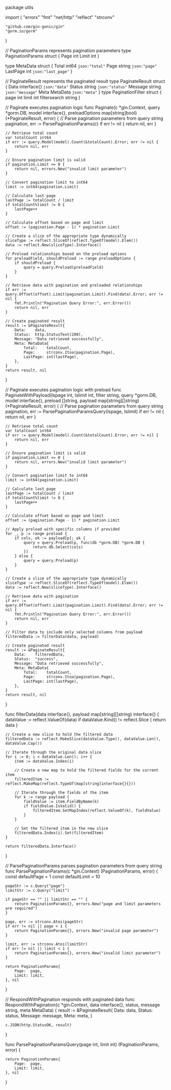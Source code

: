 package utils

import (
	"errors"
	"fmt"
	"net/http"
	"reflect"
	"strconv"

	"github.com/gin-gonic/gin"
	"gorm.io/gorm"
)

// PaginationParams represents pagination parameters
type PaginationParams struct {
	Page  int
	Limit int
}

type MetaData struct {
	Total    int64  `json:"total"`
	Page     string `json:"page"`
	LastPage int    `json:"last_page"`
}

// PaginateResult represents the paginated result
type PaginateResult struct {
	Data    interface{} `json:"data"`
	Status  string      `json:"status"`
	Message string      `json:"message"`
	Meta    MetaData    `json:"meta"`
}
type PaginationFilter struct {
	page         int
	limit        int
	filtersearch string
}

// Paginate executes pagination logic
func Paginate(c *gin.Context, query *gorm.DB, model interface{}, preloadOptions map[string]bool) (*PaginateResult, error) {
	// Parse pagination parameters from query string
	pagination, err := ParsePaginationParams(c)
	if err != nil {
		return nil, err
	}

	// Retrieve total count
	var totalCount int64
	if err := query.Model(model).Count(&totalCount).Error; err != nil {
		return nil, err
	}

	// Ensure pagination limit is valid
	if pagination.Limit <= 0 {
		return nil, errors.New("invalid limit parameter")
	}

	// Convert pagination limit to int64
	limit := int64(pagination.Limit)

	// Calculate last page
	lastPage := totalCount / limit
	if totalCount%limit != 0 {
		lastPage++
	}

	// Calculate offset based on page and limit
	offset := (pagination.Page - 1) * pagination.Limit

	// Create a slice of the appropriate type dynamically
	sliceType := reflect.SliceOf(reflect.TypeOf(model).Elem())
	data := reflect.New(sliceType).Interface()

	// Preload relationships based on the preload options
	for preloadField, shouldPreload := range preloadOptions {
		if shouldPreload {
			query = query.Preload(preloadField)
		}
	}

	// Retrieve data with pagination and preloaded relationships
	if err := query.Offset(offset).Limit(pagination.Limit).Find(data).Error; err != nil {
		fmt.Println("Pagination Query Error:", err.Error())
		return nil, err
	}

	// Create paginated result
	result := &PaginateResult{
		Data:    data,
		Status:  http.StatusText(200),
		Message: "Data retrieved successfully",
		Meta: MetaData{
			Total:    totalCount,
			Page:     strconv.Itoa(pagination.Page),
			LastPage: int(lastPage),
		},
	}
	return result, nil
}

// Paginate executes pagination logic with preload
func PaginateWithPayload(Ispage int, Islimit int, filter string, query *gorm.DB, model interface{}, preload []string, payload map[string][]string) (*PaginateResult, error) {
	// Parse pagination parameters from query string
	pagination, err := ParsePaginationParamsQuery(Ispage, Islimit)
	if err != nil {
		return nil, err
	}

	// Retrieve total count
	var totalCount int64
	if err := query.Model(model).Count(&totalCount).Error; err != nil {
		return nil, err
	}

	// Ensure pagination limit is valid
	if pagination.Limit <= 0 {
		return nil, errors.New("invalid limit parameter")
	}

	// Convert pagination limit to int64
	limit := int64(pagination.Limit)

	// Calculate last page
	lastPage := totalCount / limit
	if totalCount%limit != 0 {
		lastPage++
	}

	// Calculate offset based on page and limit
	offset := (pagination.Page - 1) * pagination.Limit

	// Apply preload with specific columns if provided
	for _, p := range preload {
		if cols, ok := payload[p]; ok {
			query = query.Preload(p, func(db *gorm.DB) *gorm.DB {
				return db.Select(cols)
			})
		} else {
			query = query.Preload(p)
		}
	}

	// Create a slice of the appropriate type dynamically
	sliceType := reflect.SliceOf(reflect.TypeOf(model).Elem())
	data := reflect.New(sliceType).Interface()

	// Retrieve data with pagination
	if err := query.Offset(offset).Limit(pagination.Limit).Find(data).Error; err != nil {
		fmt.Println("Pagination Query Error:", err.Error())
		return nil, err
	}

	// Filter data to include only selected columns from payload
	filteredData := filterData(data, payload)

	// Create paginated result
	result := &PaginateResult{
		Data:    filteredData,
		Status:  "success",
		Message: "Data retrieved successfully",
		Meta: MetaData{
			Total:    totalCount,
			Page:     strconv.Itoa(pagination.Page),
			LastPage: int(lastPage),
		},
	}
	return result, nil
}

func filterData(data interface{}, payload map[string][]string) interface{} {
	dataValue := reflect.ValueOf(data)
	if dataValue.Kind() != reflect.Slice {
		return data
	}

	// Create a new slice to hold the filtered data
	filteredData := reflect.MakeSlice(dataValue.Type(), dataValue.Len(), dataValue.Cap())

	// Iterate through the original data slice
	for i := 0; i < dataValue.Len(); i++ {
		item := dataValue.Index(i)

		// Create a new map to hold the filtered fields for the current item
		filteredItem := reflect.MakeMap(reflect.TypeOf(map[string]interface{}{}))

		// Iterate through the fields of the item
		for k := range payload {
			fieldValue := item.FieldByName(k)
			if fieldValue.IsValid() {
				filteredItem.SetMapIndex(reflect.ValueOf(k), fieldValue)
			}
		}

		// Set the filtered item in the new slice
		filteredData.Index(i).Set(filteredItem)
	}

	return filteredData.Interface()
}

// ParsePaginationParams parses pagination parameters from query string
func ParsePaginationParams(c *gin.Context) (PaginationParams, error) {
	const defaultPage = 1
	const defaultLimit = 10

	pageStr := c.Query("page")
	limitStr := c.Query("limit")

	if pageStr == "" || limitStr == "" {
		return PaginationParams{}, errors.New("page and limit parameters are required")
	}

	page, err := strconv.Atoi(pageStr)
	if err != nil || page < 1 {
		return PaginationParams{}, errors.New("invalid page parameter")
	}

	limit, err := strconv.Atoi(limitStr)
	if err != nil || limit < 1 {
		return PaginationParams{}, errors.New("invalid limit parameter")
	}

	return PaginationParams{
		Page:  page,
		Limit: limit,
	}, nil
}

// RespondWithPagination responds with paginated data
func RespondWithPagination(c *gin.Context, data interface{}, status, message string, meta MetaData) {
	result := &PaginateResult{
		Data:    data,
		Status:  status,
		Message: message,
		Meta:    meta,
	}

	c.JSON(http.StatusOK, result)
}

func ParsePaginationParamsQuery(page int, limit int) (PaginationParams, error) {

	return PaginationParams{
		Page:  page,
		Limit: limit,
	}, nil
}
